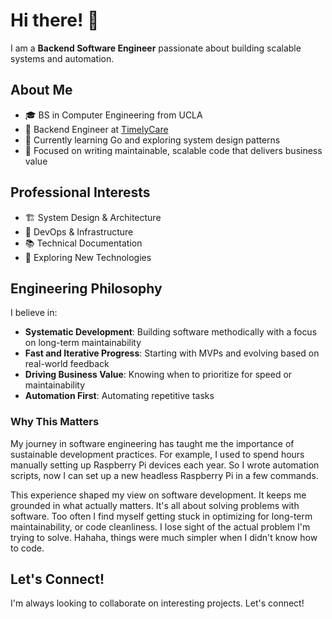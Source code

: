 # Hi there! 👋

I am a **Backend Software Engineer** passionate about building scalable systems and automation.

## About Me

- 🎓 BS in Computer Engineering from UCLA
- 💼 Backend Engineer at [TimelyCare](https://timelycare.com)
- 🌱 Currently learning Go and exploring system design patterns
- 🚀 Focused on writing maintainable, scalable code that delivers business value


## Professional Interests

- 🏗️ System Design & Architecture
- 🔧 DevOps & Infrastructure
- 📚 Technical Documentation
- 🧪 Exploring New Technologies

<!--
- 🤖 `Anna Li Bot` discord bot
  - 💻 `cookieandrock.dev` Learning Full Stack Development: Next.js,
    TailwindCSS, Strapi (CMS), Nginx (reverse proxy), MongoDB, and DevOps.
🏸 Badminton Buddy; a smart badminton birdie pitcher robot.
  - 📝 wordle, a wordle solver; it started as a small script and it got bloated.
  - 🎁 `ghost-upload`, VSCode extension to upload blog posts onto a ghost
  - 📖 Class projects/labs, some of which I may have permission to post on
    github!
- 🔭 I'm also ~~currently~~ working on `Charjabug` a reverse remote ssh tunnel,
  webserver, and gpio led on rpi zero w.
- 🌱 I'm learning reverse ssh tunnel, gpio on rpi, and makefiles
-->

## Engineering Philosophy

I believe in:

- **Systematic Development**: Building software methodically with a focus on long-term maintainability
- **Fast and Iterative Progress**: Starting with MVPs and evolving based on real-world feedback
- **Driving Business Value**: Knowing when to prioritize for speed or maintainability
- **Automation First**: Automating repetitive tasks

### Why This Matters

My journey in software engineering has taught me the importance of sustainable development practices. For example, I used to spend hours manually setting up Raspberry Pi devices each year. So I wrote automation scripts, now I can set up a new headless Raspberry Pi in a few commands.

This experience shaped my view on software development. It keeps me grounded in what actually matters. It's all about solving problems with software. Too often I find myself getting stuck in optimizing for long-term maintainability, or code cleanliness. I lose sight of the actual problem I'm trying to solve. Hahaha, things were much simpler when I didn't know how to code.

## Let's Connect!

I'm always looking to collaborate on interesting projects. Let's connect!
